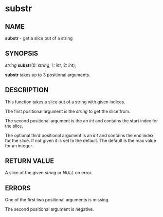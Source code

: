 # substr

## NAME

**substr** - get a slice out of a string

## SYNOPSIS

*string* **substr**(0: *string*, 1: *int*, 2: *int*);

**substr** takes up to 3 positional arguments.

## DESCRIPTION

This function takes a slice out of a string with given indices.

The first positional argument is the *string* to get the slice from.

The second positional argument is the an *int* and contains the start index for the slice.

The optional third positional argument is an *int* and contains the end index for the slice. If not given it is set to the default. The default is the max value for an integer.

## RETURN VALUE

A slice of the given *string* or *NULL* on error.

## ERRORS

One of the first two positional arguments is missing.

The second positional argument is negative.
